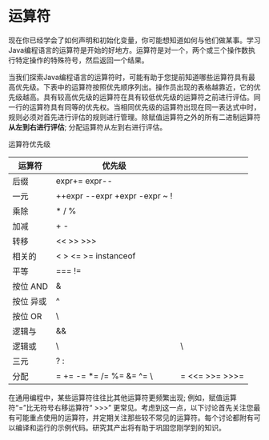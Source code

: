 # 运算符

现在你已经学会了如何声明和初始化变量，你可能想知道如何与他们做某事。学习Java编程语言的运算符是开始的好地方。运算符是对一个，两个或三个操作数执行特定操作的特殊符号，然后返回一个结果。

当我们探索Java编程语言的运算符时，可能有助于您提前知道哪些运算符具有最高优先级。下表中的运算符按照优先顺序列出。操作员出现的表格越靠近，它的优先级越高。具有较高优先级的运算符在具有较低优先级的运算符之前进行评估。同一行的运算符具有同等的优先权。当相同优先级的运算符出现在同一表达式中时，规则必须对首先进行评估的规则进行管理。除赋值运算符之外的所有二进制运算符**从左到右进行评估**; 分配运算符从左到右进行评估。

运算符优先级

| 运算符    | 优先级                        |                |
|-----------|-------------------------------|----------------|
| 后缀      | expr+=  expr--                |                |
| 一元      | ++expr --expr +expr -expr ~ ! |                |
| 乘除      | * / %                         |                |
| 加减      | + -                           |                |
| 转移      | << >> >>>                     |                |
| 相关的    | < > <= >= instanceof          |                |
| 平等      | === !=                        |                |
| 按位 AND  | &                             |                |
| 按位 异或 | ^                             |                |
| 按位 OR   | \                             |                |
| 逻辑与    | &&                            |                |
| 逻辑或    | \                             | \              |
| 三元      | ? :                           |                |
| 分配      | = += -= *= /= %= &= ^= \      | = <<= >>= >>>= |

在通用编程中，某些运算符往往比其他运算符更频繁出现; 例如，赋值运算符“=”比无符号右移运算符“ >>>” 更常见。考虑到这一点，以下讨论首先关注您最有可能重点使用的运算符，并定期关注那些较不常见的运算符。每个讨论都附有可以编译和运行的示例代码。研究其产出将有助于巩固您刚学到的知识。
